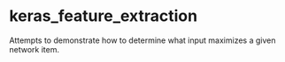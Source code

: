 # keras_feature_extraction

Attempts to demonstrate how to determine what input maximizes a given network item.
